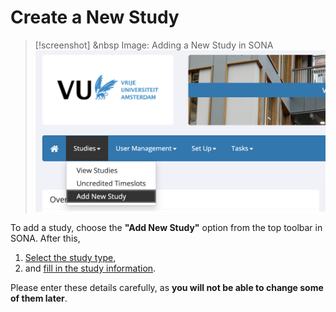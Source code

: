 
# Create a New Study


>[!screenshot] <i class="fa-solid fa-camera"></i> &nbsp Image: Adding a New Study in SONA
><img src="/static/images/add_new_study.png" alt="Add New Study" class="responsive-image">

To add a study, choose the **"Add New Study"** option from the top toolbar in SONA. After this, 

1. [Select the study type](select-the-study-type),
2. and [fill in the study information](fill-in-the-study-information). 

Please enter these details carefully, as **you will not be able to change some of them later**.
